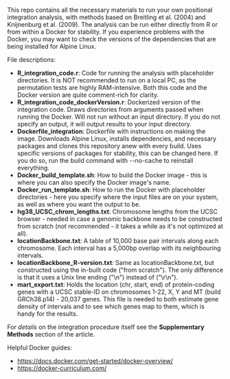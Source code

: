 This repo contains all the necessary materials to run your own positional integration analysis, with methods based on Breitling et al. (2004) and Knijnenburg et al. (2009).
The analysis can be run either directly from R or from within a Docker for stability.
If you experience problems with the Docker, you may want to check the versions of the dependencies that are being installed for Alpine Linux.

File descriptions:
- **R_integration_code.r**: Code for running the analysis with placeholder directories. It is NOT recommended to run on a local PC, as the permutation tests are highly RAM-intensive. Both this code and the Docker version are quite comment-rich for clarity.
- **R_integration_code_dockerVersion.r**: Dockerized version of the integration code. Draws directories from arguments passed when running the Docker. Will not run without an input directory. If you do not specify an output, it will output results to your input directory.
- **Dockerfile_integration**: Dockerfile with instructions on making the image. Downloads Alpine Linux, installs dependencies, and necessary packages and clones this repository anew with every build. Uses specific versions of packages for stability, this can be changed here. If you do so, run the build command with --no-cache to reinstall everything.
- **Docker_build_template.sh**: How to build the Docker image - this is where you can also specify the Docker image's name.
- **Docker_run_template.sh**: How to run the Docker with placeholder directories - here you specify where the input files are on your system, as well as where you want the output to be.
- **hg38_UCSC_chrom_lengths.txt**: Chromosome lengths from the UCSC browser - needed in case a genomic backbone needs to be constructed from scratch (not recommended - it takes a while as it's not optimized at all).
- **locationBackbone.txt**: A table of 10,000 base pair intervals along each chromosome. Each interval has a 5,000bp overlap with its neighbouring intervals.
- **locationBackbone_R-version.txt**: Same as locationBackbone.txt, but constructed using the in-built code ("from scratch"). The only difference is that it uses a Unix line ending ("\n") instead of ("\r\n").
- **mart_export.txt**: Holds the location (chr, start, end) of protein-coding genes with a UCSC stable-ID on chromosomes 1-22, X, Y and MT (build GRCh38.p14) - 20,037 genes. This file is needed to both estimate gene density of intervals and to see which genes map to them, which is handy for the results.

For _details_ on the integration procedure itself see the **Supplementary Methods** section of the article.

Helpful Docker guides:
- https://docs.docker.com/get-started/docker-overview/
- https://docker-curriculum.com/
